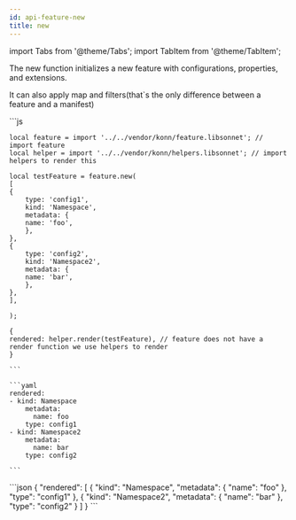 ```yaml
---
id: api-feature-new
title: new
---
```


import Tabs from '@theme/Tabs';
import TabItem from '@theme/TabItem';


The new function initializes a new feature with configurations, properties, and extensions.

It can also apply map and filters(that`s the only difference between a feature and a manifest)

<Tabs>
    <TabItem value="jsonnet" label="Jsonnet" default>
    ```js

    local feature = import '../../vendor/konn/feature.libsonnet'; // import feature
    local helper = import '../../vendor/konn/helpers.libsonnet'; // import helpers to render this 

    local testFeature = feature.new(
    [
    {
        type: 'config1',
        kind: 'Namespace',
        metadata: {
        name: 'foo',
        },
    },
    {
        type: 'config2',
        kind: 'Namespace2',
        metadata: {
        name: 'bar',
        },
    },
    ],
    
    );

    {
    rendered: helper.render(testFeature), // feature does not have a render function we use helpers to render
    }

    ```
  </TabItem>
  <TabItem value="yaml" label="YAML Output">

    ```yaml
    rendered:
    - kind: Namespace
        metadata:
          name: foo
        type: config1
    - kind: Namespace2
        metadata:
          name: bar
        type: config2

    ```
  </TabItem>
  <TabItem value="json" label="JSON">
    ```json
    {
    "rendered": [
      {
            "kind": "Namespace",
            "metadata": {
                "name": "foo"
         },
           "type": "config1"
      },
      {
            "kind": "Namespace2",
            "metadata": {
                "name": "bar"
         },
            "type": "config2"
        }
      ]
    }
    ```  
    </TabItem>
</Tabs>